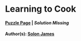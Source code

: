 # Learning to Cook

#### [Puzzle Page](4.3-p.pdf) | *Solution Missing*
#### Author(s): [Solon James](../../../../search.html?q=Solon+James)

